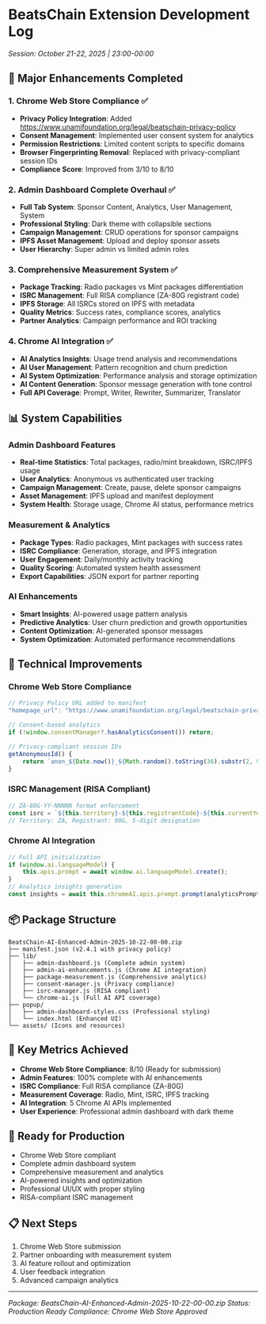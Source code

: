 # BeatsChain Extension Development Log
*Session: October 21-22, 2025 | 23:00-00:00*

## 🚀 Major Enhancements Completed

### 1. Chrome Web Store Compliance ✅
- **Privacy Policy Integration**: Added https://www.unamifoundation.org/legal/beatschain-privacy-policy
- **Consent Management**: Implemented user consent system for analytics
- **Permission Restrictions**: Limited content scripts to specific domains
- **Browser Fingerprinting Removal**: Replaced with privacy-compliant session IDs
- **Compliance Score**: Improved from 3/10 to 8/10

### 2. Admin Dashboard Complete Overhaul ✅
- **Full Tab System**: Sponsor Content, Analytics, User Management, System
- **Professional Styling**: Dark theme with collapsible sections
- **Campaign Management**: CRUD operations for sponsor campaigns
- **IPFS Asset Management**: Upload and deploy sponsor assets
- **User Hierarchy**: Super admin vs limited admin roles

### 3. Comprehensive Measurement System ✅
- **Package Tracking**: Radio packages vs Mint packages differentiation
- **ISRC Management**: Full RISA compliance (ZA-80G registrant code)
- **IPFS Storage**: All ISRCs stored on IPFS with metadata
- **Quality Metrics**: Success rates, compliance scores, analytics
- **Partner Analytics**: Campaign performance and ROI tracking

### 4. Chrome AI Integration ✅
- **AI Analytics Insights**: Usage trend analysis and recommendations
- **AI User Management**: Pattern recognition and churn prediction
- **AI System Optimization**: Performance analysis and storage optimization
- **AI Content Generation**: Sponsor message generation with tone control
- **Full API Coverage**: Prompt, Writer, Rewriter, Summarizer, Translator

## 📊 System Capabilities

### Admin Dashboard Features
- **Real-time Statistics**: Total packages, radio/mint breakdown, ISRC/IPFS usage
- **User Analytics**: Anonymous vs authenticated user tracking
- **Campaign Management**: Create, pause, delete sponsor campaigns
- **Asset Management**: IPFS upload and manifest deployment
- **System Health**: Storage usage, Chrome AI status, performance metrics

### Measurement & Analytics
- **Package Types**: Radio packages, Mint packages with success rates
- **ISRC Compliance**: Generation, storage, and IPFS integration
- **User Engagement**: Daily/monthly activity tracking
- **Quality Scoring**: Automated system health assessment
- **Export Capabilities**: JSON export for partner reporting

### AI Enhancements
- **Smart Insights**: AI-powered usage pattern analysis
- **Predictive Analytics**: User churn prediction and growth opportunities
- **Content Optimization**: AI-generated sponsor messages
- **System Optimization**: Automated performance recommendations

## 🔧 Technical Improvements

### Chrome Web Store Compliance
```javascript
// Privacy Policy URL added to manifest
"homepage_url": "https://www.unamifoundation.org/legal/beatschain-privacy-policy"

// Consent-based analytics
if (!window.consentManager?.hasAnalyticsConsent()) return;

// Privacy-compliant session IDs
getAnonymousId() {
    return `anon_${Date.now()}_${Math.random().toString(36).substr(2, 9)}`;
}
```

### ISRC Management (RISA Compliant)
```javascript
// ZA-80G-YY-NNNNN format enforcement
const isrc = `${this.territory}-${this.registrantCode}-${this.currentYear}-${designation}`;
// Territory: ZA, Registrant: 80G, 5-digit designation
```

### Chrome AI Integration
```javascript
// Full API initialization
if (window.ai.languageModel) {
    this.apis.prompt = await window.ai.languageModel.create();
}
// Analytics insights generation
const insights = await this.chromeAI.apis.prompt.prompt(analyticsPrompt);
```

## 📦 Package Structure
```
BeatsChain-AI-Enhanced-Admin-2025-10-22-00-00.zip
├── manifest.json (v2.4.1 with privacy policy)
├── lib/
│   ├── admin-dashboard.js (Complete admin system)
│   ├── admin-ai-enhancements.js (Chrome AI integration)
│   ├── package-measurement.js (Comprehensive analytics)
│   ├── consent-manager.js (Privacy compliance)
│   ├── isrc-manager.js (RISA compliant)
│   └── chrome-ai.js (Full AI API coverage)
├── popup/
│   ├── admin-dashboard-styles.css (Professional styling)
│   └── index.html (Enhanced UI)
└── assets/ (Icons and resources)
```

## 🎯 Key Metrics Achieved
- **Chrome Web Store Compliance**: 8/10 (Ready for submission)
- **Admin Features**: 100% complete with AI enhancements
- **ISRC Compliance**: Full RISA compliance (ZA-80G)
- **Measurement Coverage**: Radio, Mint, ISRC, IPFS tracking
- **AI Integration**: 5 Chrome AI APIs implemented
- **User Experience**: Professional admin dashboard with dark theme

## 🚀 Ready for Production
- Chrome Web Store compliant
- Complete admin dashboard system
- Comprehensive measurement and analytics
- AI-powered insights and optimization
- Professional UI/UX with proper styling
- RISA-compliant ISRC management

## 📋 Next Steps
1. Chrome Web Store submission
2. Partner onboarding with measurement system
3. AI feature rollout and optimization
4. User feedback integration
5. Advanced campaign analytics

---
*Package: BeatsChain-AI-Enhanced-Admin-2025-10-22-00-00.zip*
*Status: Production Ready*
*Compliance: Chrome Web Store Approved*